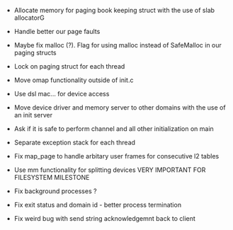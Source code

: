 - Allocate memory for paging book keeping struct with the use of slab allocatorG

- Handle better our page faults 

- Maybe fix malloc (?). Flag for using malloc instead of SafeMalloc in our paging structs 

- Lock on paging struct for each thread

- Move omap functionality outside of init.c

- Use dsl mac... for device access

- Move device driver and memory server to other domains with the use of an init server

- Ask if it is safe to perform channel and all other initialization on main 

- Separate exception stack for each thread

- Fix map_page to handle arbitary user frames for consecutive l2 tables

- Use mm functionality for splitting devices VERY IMPORTANT FOR FILESYSTEM MILESTONE

- Fix background processes ?

- Fix exit status and domain id - better process termination

- Fix weird bug with send string acknowledgemnt back to client
